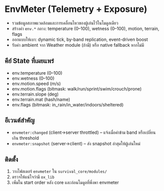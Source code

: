 # EnvMeter (Telemetry + Exposure)

- รวมข้อมูลสภาพแวดล้อมและการเคลื่อนไหวของผู้เล่นไว้ในโมดูลเดียว
- สร้างค่า `env.*` กลาง: temperature (0–100), wetness (0–100), motion, terrain, flags
- ออกแบบให้เบา: dynamic tick, by-band replication, event-driven boost
- รับค่า ambient จาก Weather module (ถ้ามี) หรือ native fallback หากไม่มี

## คีย์ State ที่เผยแพร่
- env.temperature     (0–100)
- env.wetness         (0–100)
- env.motion.speed    (m/s)
- env.motion.flags    (bitmask: walk/run/sprint/swim/crouch/prone)
- env.terrain.slope   (deg)
- env.terrain.mat     (hash/name)
- env.flags           (bitmask: in_rain/in_water/indoors/sheltered)

## อีเวนต์สำคัญ
- `envmeter:changed` (client→server throttled) – แจ้งเมื่อค่าข้าม band หรือเปลี่ยนเกิน threshold
- `envmeter:snapshot` (server→client) – ส่ง snapshot ล่าสุดให้ผู้เล่นใหม่

## ติดตั้ง
1) วางโฟลเดอร์ `envmeter` ใน `survival_core/modules/`
2) ตรวจให้แน่ใจว่ามี `ox_lib`
3) เพิ่มใน start order หลัง core และก่อนโมดูลที่พึ่งพา envmeter